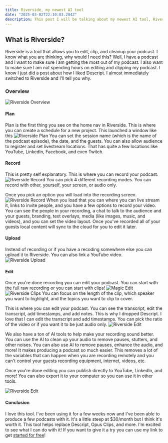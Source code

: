```yaml
---
title: Riverside, my newest AI tool
date: "2025-03-02T22:10:03.284Z"
description: This post I will be talking about my newest AI tool, Riverside. This tool is what I use to help me edit, clip, and cleanup my podcast!
---
```


## What is Riverside?

Riverside is a tool that allows you to edit, clip, and cleanup your podcast. I know what you are thinking, why would I need this? Well, I have a podcast and I want to make sure I am getting the most out of my podcast. I also want to make sure I am not spending hours on editing and clipping my podcast. I know I just did a post about how I liked Descript. I almost immediately switched to Riverside and I'll tell you why.

### Overview
![Riverside Overview](./Home.png)

#### Plan 
Plan is the first thing you see on the home nav in Riverside. This is where you can create a schedule for a new project. This launched a window like this 
![Riverside Plan](./Plan.png)
You can set the session name (which is the name of the podcast episode), the date, and the guests. You can also allow audience to register and set livestream locations. That has quite a few locations like YouTube, LinkedIn, Facebook, and even Twitch. 

#### Record
This is pretty self explanatory. This is where you can record your podcast.
![Riverside Record](./Record.png)
You can pick 4 different recording modes. You can record with other, yourself, your screen, or audio only. 

Once you pick an option you will load into the recording screen. 
![Riverside Record](./Recording.png)
When you load that you can where you can live stream it, links to invite people, and you have a few options to record your video. You can see the people in your recording, a chat to talk to the audience and your guests, branding, text overlays, media (like images, music, and videos), and you can set the video layout. Once you've recorded all of your guests local content will sync to the cloud for you to edit it later.

#### Upload
Instead of recording or if you have a recoding somewhere else you can upload it to Riverside. You can also link a YouTube video.
![Riverside Upload](./Upload.png)

#### Edit
Once you're done recording you can edit your podcast. You can start with the full raw recording or you can start with clips!
![Magic Edit](./MagicEdit.png)
![Riverside Clips](./Clips.png)
You can focus on the length of the clip, which speaker you want to highlight, and the topics you want to clip to cover.

This is where you can edit your podcast. You can see the transcript, edit the transcript, add timestamps, and add notes. This is why I dropped Descript. I love that I can edit the transcript and add timestamps. You can pick the ratio of the video or if you want it to be just audio only.
![Riverside Edit](./Edit.png)

We also have a ton of AI tools to help make your recording sound better. You can use the AI to clean up your audio to remove pauses, stutters, and other noises. You can also use AI to remove pauses, enhance the audio, and more! It makes producing a podcast so much easier. This removes a lot of the variables that can happen when you are recording remotely and you can't control your guests recording equipment, internet, videos, etc. 

Once you're done editing you can publish directly to YouTube, LinkedIn, and more! You can also export it to your computer so you can use it in other tools. 

![Riverside Edit](./Exported.png)

#### Conclusion
I love this tool. I've been using it for a few weeks now and I've been able to produce a few podcasts with it. It's a little steep at $30/month but I think it's worth it. This tool helps replace Descript, Opus Clips, and more. I'm excited to see what I can do with it! If you want to give it a try you can use my link to get [started for free](https://www.riverside.fm/?utm_campaign=campaign_5&utm_medium=affiliate&utm_source=rewardful&via=alec)!















